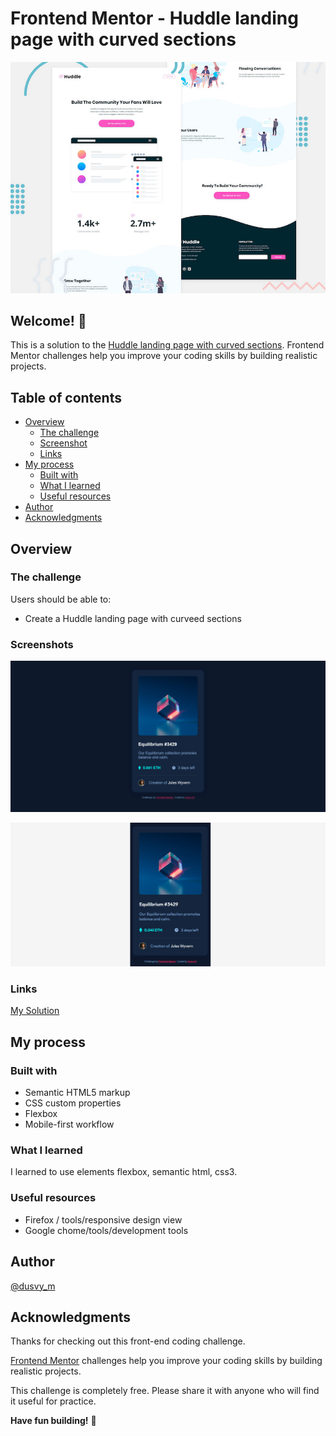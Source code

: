 # Frontend Mentor - Huddle landing page with curved sections

![Header/intro section for the Huddle landing page with curved sections](./design/desktop-preview.jpg)

## Welcome! 👋

This is a solution to the [Huddle landing page with curved sections](https://www.frontendmentor.io/challenges/huddle-landing-page-with-curved-sections-5ca5ecd01e82137ec91a50f2). Frontend Mentor challenges help you improve your coding skills by building realistic projects. 

## Table of contents

- [Overview](#overview)
  - [The challenge](#the-challenge)
  - [Screenshot](#screenshot)
  - [Links](#links)
- [My process](#my-process)
  - [Built with](#built-with)
  - [What I learned](#what-i-learned)
  - [Useful resources](#useful-resources)
- [Author](#author)
- [Acknowledgments](#acknowledgments)

## Overview

### The challenge

Users should be able to:

- Create a Huddle landing page with curveed sections

### Screenshots

![](https://github.com/dovelm/FEM-nft-preview-card-component-main/blob/main/screenshots/desktop.png)

![](https://github.com/dovelm/FEM-nft-preview-card-component-main/blob/main/screenshots/mobile.png)


### Links

[My Solution](https://dovelm.github.io/FEM-nft-preview-card-component-main)


## My process

### Built with

- Semantic HTML5 markup
- CSS custom properties
- Flexbox
- Mobile-first workflow

### What I learned

I learned to use elements flexbox, semantic html, css3.

### Useful resources

- Firefox / tools/responsive design view
- Google chome/tools/development tools

## Author
[@dusvy_m](https://github.com/dovelm)


## Acknowledgments

Thanks for checking out this front-end coding challenge.

[Frontend Mentor](https://www.frontendmentor.io) challenges help you improve your coding skills by building realistic projects.

This challenge is completely free. Please share it with anyone who will find it useful for practice.

**Have fun building!** 🚀


